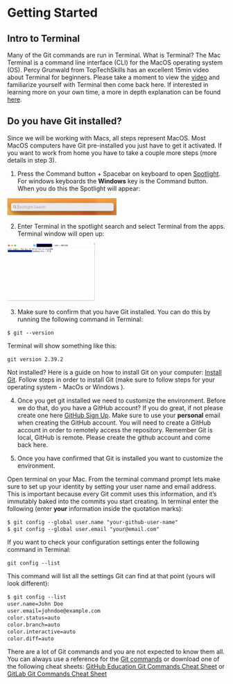 # Getting Started

## Intro to Terminal
Many of the Git commands are run in Terminal. What is Terminal? The Mac Terminal is a command line interface (CLI) for the MacOS operating system (OS). Percy Grunwald from TopTechSkills has an excellent 15min video about Terminal for beginners. Please take a moment to view the [video](https://www.youtube.com/watch?v=aKRYQsKR46I) and familiarize yourself with Terminal then come back here. If interested in learning more on your own time, a more in depth explanation can be found [here](https://www.youtube.com/watch?v=ogWoUU2DXBU). 

## Do you have Git installed?
Since we will be working with Macs, all steps represent MacOS. Most MacOS computers have Git pre-installed you just have to get it activated. If you want to work from home you have to take a couple more steps (more details in step 3). 

1. Press the Command button + Spacebar on keyboard to open [Spotlight](https://support.apple.com/guide/mac-help/search-with-spotlight-mchlp1008/mac). For windows keyboards the **Windows** key is the Command button.  When you do this the Spotlight will appear:

<img src="images/spotlight.png" width="50%" height="50%">

2. Enter Terminal in the spotlight search and select Terminal from the apps. Terminal window will open up:

<img src="images/terminalwindow.png" width="40%" height="40%">


3. Make sure to confirm that you have Git installed. You can do this by running the following command in Terminal:
```
$ git --version
```
Terminal will show something like this:
```
git version 2.39.2
```

Not installed? Here is a guide on how to install Git on your computer: [Install Git](https://git-scm.com/book/en/v2/Getting-Started-Installing-Git). Follow steps in order to install Git (make sure to follow steps for your operating system - MacOs or Windows ). 

4. Once you get git installed we need to customize the environment. Before we do that, do you have a GitHub account? If you do great, if not please create one here [GitHub Sign Up](https://github.com/signup?ref_cta=Sign+up&ref_loc=header+logged+out&ref_page=%2F&source=header-home). Make sure to use your **personal** email when creating the GitHub account. You will need to create a GitHub account in order to remotely access the repository. Remember Git is local, GitHub is remote. Please create the github account and come back here.   

5. Once you have confirmed that Git is installed you want to customize the environment. 

Open terminal on your Mac. From the terminal command prompt lets make sure to set up your identity by setting your user name and email address. This is important because every Git commit uses this information, and it’s immutably baked into the commits you start creating. In terminal enter the following (enter **your** information inside the quotation marks): 
```
$ git config --global user.name "your-github-user-name"
$ git config --global user.email "your@email.com"
```

If you want to check your configuration settings enter the following command in Terminal:
```
git config --list
````
This command will list all the settings Git can find at that point (yours will look different):
```
$ git config --list
user.name=John Doe
user.email=johndoe@example.com
color.status=auto
color.branch=auto
color.interactive=auto
color.diff=auto
```
There are a lot of Git commands and you are not expected to know them all. You can always use a reference for the [Git commands](https://git-scm.com/book/en/v2/Appendix-C%3A-Git-Commands-Setup-and-Config) or download one of the following cheat sheets: 
[GitHub Education Git Commands Cheat Sheet](images/git-cheat-sheet-education.pdf) or [GitLab Git Commands Cheat Sheet](images/images/git-cheat-sheet.pdf)




